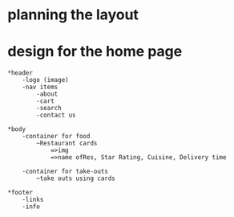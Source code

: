 # planning the layout

# design for the home page
    *header
        -logo (image)
        -nav items
            -about
            -cart
            -search
            -contact us

    *body
        -container for food
            ~Restaurant cards
                =>img
                =>name ofRes, Star Rating, Cuisine, Delivery time 

        -container for take-outs
            ~take outs using cards

    *footer
        -links
        -info



 